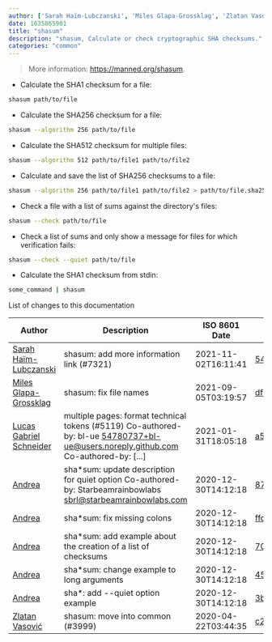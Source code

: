 ```yaml
---
author: ['Sarah Haïm-Lubczanski', 'Miles Glapa-Grossklag', 'Zlatan Vasović', 'Lucas Gabriel Schneider', 'Andrea']
date: 1635865901
title: "shasum"
description: "shasum, Calculate or check cryptographic SHA checksums."
categories: "common"
---
```

> More information: <https://manned.org/shasum>.

- Calculate the SHA1 checksum for a file:

```bash
shasum path/to/file
```

- Calculate the SHA256 checksum for a file:

```bash
shasum --algorithm 256 path/to/file
```

- Calculate the SHA512 checksum for multiple files:

```bash
shasum --algorithm 512 path/to/file1 path/to/file2
```

- Calculate and save the list of SHA256 checksums to a file:

```bash
shasum --algorithm 256 path/to/file1 path/to/file2 > path/to/file.sha256
```

- Check a file with a list of sums against the directory's files:

```bash
shasum --check path/to/file
```

- Check a list of sums and only show a message for files for which verification fails:

```bash
shasum --check --quiet path/to/file
```

- Calculate the SHA1 checksum from stdin:

```bash
some_command | shasum
```
List of changes to this documentation


Author | Description | ISO 8601 Date | GitHub link
------|-----|-----|-----
[Sarah Haïm-Lubczanski](mailto:205895+mere-teresa@users.noreply.github.com) | shasum: add more information link (#7321) | 2021-11-02T16:11:41 | [547f0a5c1eea](https://github.com/tldr-pages/tldr/commit/547f0a5c1eea57ffb3ccb622c0bb54eb8bb6b55a)
[Miles Glapa-Grossklag](mailto:miles@glapa-grossklag.com) | shasum: fix file names | 2021-09-05T03:19:57 | [df745b0cdc8c](https://github.com/tldr-pages/tldr/commit/df745b0cdc8c0c441d26ac186312139f0683bcdb)
[Lucas Gabriel Schneider](mailto:casdpa@gmail.com) | multiple pages: format technical tokens (#5119) Co-authored-by: bl-ue <54780737+bl-ue@users.noreply.github.com> Co-authored-by: [...] | 2021-01-31T18:05:18 | [a5fe31bc47ae](https://github.com/tldr-pages/tldr/commit/a5fe31bc47aece3efa5e66b52b3cf384f27d5d72)
[Andrea](mailto:agnophi@gmail.com) | sha*sum: update description for quiet option Co-authored-by: Starbeamrainbowlabs <sbrl@starbeamrainbowlabs.com> | 2020-12-30T14:12:18 | [87c4f47037af](https://github.com/tldr-pages/tldr/commit/87c4f47037af6faf1bf7c05d3c5b005a088d9e1d)
[Andrea](mailto:agnophi@gmail.com) | sha*sum: fix missing colons | 2020-12-30T14:12:18 | [ffd5838c4e4b](https://github.com/tldr-pages/tldr/commit/ffd5838c4e4bca97d824fa53027fda48fccb8830)
[Andrea](mailto:agnophi@gmail.com) | sha*sum: add example about the creation of a list of checksums | 2020-12-30T14:12:18 | [7076fe8a9cd4](https://github.com/tldr-pages/tldr/commit/7076fe8a9cd4c07d841e317b8c7b588d71404f89)
[Andrea](mailto:agnophi@gmail.com) | sha*sum: change example to long arguments | 2020-12-30T14:12:18 | [45d36431de9c](https://github.com/tldr-pages/tldr/commit/45d36431de9c7ab3b06d835c386cc47018f0e02f)
[Andrea](mailto:agnophi@gmail.com) | sha*: add --quiet option example | 2020-12-30T14:12:18 | [3bde35a542cb](https://github.com/tldr-pages/tldr/commit/3bde35a542cb05ef169ff2b0a3f26ad3d5003723)
[Zlatan Vasović](mailto:zlatanvasovic@gmail.com) | shasum: move into common (#3999) | 2020-04-22T03:44:35 | [c234e815945c](https://github.com/tldr-pages/tldr/commit/c234e815945c3897194430c4c1f5373cb0d3cc8e)


